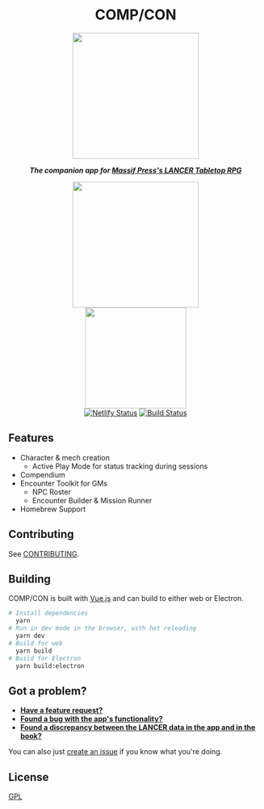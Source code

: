 <h1 align="center">COMP/CON</h1>
<p align="center" style="font-style: italic; font-weight: bold">
  <img width="250" src="/icons/256x256.png">
</p>
<p align="center"><b><i>The companion app for <a href="https://massif-press.itch.io/corebook-pdf">Massif Press's LANCER Tabletop RPG</a></b></i></p>
<p align="center">
  <a href="https://massif-press.itch.io/compcon"><img width="250" src="https://static.itch.io/images/badge-color.svg"></a>
  <br>
  <a href="https://compcon.app">
    <img width="200" src="https://www.netlify.com/img/global/badges/netlify-color-accent.svg"/>
  </a>
  <br>
  <a href="https://app.netlify.com/sites/compcon/deploys"><img alt="Netlify Status" src="https://api.netlify.com/api/v1/badges/8c8ba126-8074-4a99-98f9-9b0529107214/deploy-status"></a>
  <a href="https://travis-ci.com/massif-press/compcon"><img src="https://travis-ci.com/massif-press/compcon.svg?branch=dev" alt="Build Status"></a>

</p>

## Features
- Character & mech creation
  - Active Play Mode for status tracking during sessions
- Compendium
- Encounter Toolkit for GMs
  - NPC Roster
  - Encounter Builder & Mission Runner
- Homebrew Support

## Contributing

See [CONTRIBUTING](/.github/CONTRIBUTING).

## Building
COMP/CON is built with [Vue.js](https://vuejs.org/) and can build to either web or Electron.

```sh
# Install dependencies
  yarn
# Run in dev mode in the browser, with hot reloading
  yarn dev
# Build for web
  yarn build
# Build for Electron
  yarn build:electron
```

## Got a problem?
- [**Have a feature request?**](https://goo.gl/forms/uBTHEwWpwO6NtSbh1)
- [**Found a bug with the app's functionality?**](https://goo.gl/forms/PCHR8AJWOBLdMgE32)
- [**Found a discrepancy between the LANCER data in the app and in the book?**](https://forms.gle/RoHSbei6HE3Z581k8)

You can also just [create an issue](https://github.com/massif-press/compcon/issues/new) if you know what you're doing.

## License
[GPL](/LICENSE)
